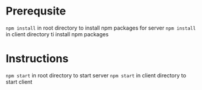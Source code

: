 # Prerequsite
`npm install` in root directory to install npm packages for server
`npm install` in client directory ti install npm packages

# Instructions
`npm start` in root directory to start server
`npm start` in client directory to start client